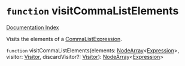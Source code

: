 # `function` visitCommaListElements

[Documentation Index](../README.md)

Visits the elements of a [CommaListExpression](../interface.CommaListExpression/README.md).

`function` visitCommaListElements(elements: [NodeArray](../interface.NodeArray/README.md)\<[Expression](../interface.Expression/README.md)>, visitor: [Visitor](../type.Visitor/README.md), discardVisitor?: [Visitor](../type.Visitor/README.md)): [NodeArray](../interface.NodeArray/README.md)\<[Expression](../interface.Expression/README.md)>